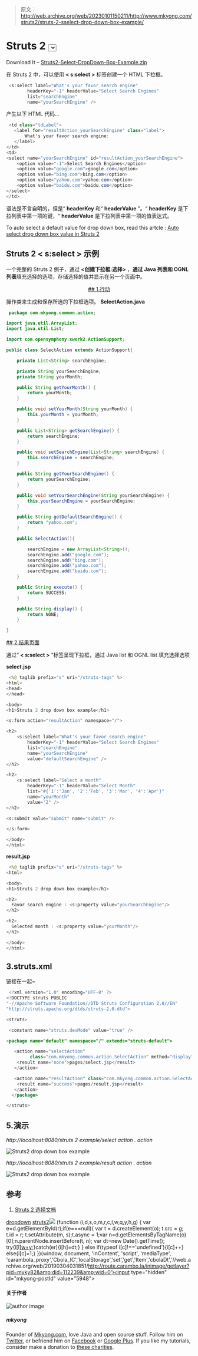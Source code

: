 > 原文：<http://web.archive.org/web/20230101150211/http://www.mkyong.com/struts2/struts-2-sselect-drop-down-box-example/>

# Struts 2 <select>下拉框示例</select>

Download It – [Struts2-Select-DropDown-Box-Example.zip](http://web.archive.org/web/20190304031851/http://www.mkyong.com/wp-content/uploads/2010/06/Struts2-Select-DropDown-Box-Example.zip)

在 Struts 2 中，可以使用 **< s:select >** 标签创建一个 HTML 下拉框。

```java
 <s:select label="What's your favor search engine" 
		headerKey="-1" headerValue="Select Search Engines"
		list="searchEngine" 
		name="yourSearchEngine" /> 
```

产生以下 HTML 代码…

```java
 <td class="tdLabel">
   <label for="resultAction_yourSearchEngine" class="label">
       What's your favor search engine:
   </label>
</td> 
<td>
<select name="yourSearchEngine" id="resultAction_yourSearchEngine"> 
    <option value="-1">Select Search Engines</option> 
    <option value="google.com">google.com</option> 
    <option value="bing.com">bing.com</option> 
    <option value="yahoo.com">yahoo.com</option> 
    <option value="baidu.com">baidu.com</option> 
</select> 
</td> 
```

语法是不言自明的，但是“ **headerKey** 和“ **headerValue** ”。“ **headerKey** 是下拉列表中第一项的键，“ **headerValue** 是下拉列表中第一项的值表达式。

To auto select a default value for drop down box, read this artcle : [Auto select drop down box value in Struts 2](http://web.archive.org/web/20190304031851/http://www.mkyong.com/struts2/how-to-auto-select-drop-down-box-value-in-struts-2/)

## Struts 2 **< s:select >** 示例

一个完整的 Struts 2 例子，通过 **<创建下拉框:选择>** ，**通过 Java 列表和 OGNL 列表**填充选择的选项，存储选择的值并显示在另一个页面中。

 <ins class="adsbygoogle" style="display:block; text-align:center;" data-ad-format="fluid" data-ad-layout="in-article" data-ad-client="ca-pub-2836379775501347" data-ad-slot="6894224149">## 1.行动

操作类来生成和保存所选的下拉框选项。
**SelectAction.java**

```java
 package com.mkyong.common.action;

import java.util.ArrayList;
import java.util.List;

import com.opensymphony.xwork2.ActionSupport;

public class SelectAction extends ActionSupport{

	private List<String> searchEngine;

	private String yourSearchEngine;
	private String yourMonth;

	public String getYourMonth() {
		return yourMonth;
	}

	public void setYourMonth(String yourMonth) {
		this.yourMonth = yourMonth;
	}

	public List<String> getSearchEngine() {
		return searchEngine;
	}

	public void setSearchEngine(List<String> searchEngine) {
		this.searchEngine = searchEngine;
	}

	public String getYourSearchEngine() {
		return yourSearchEngine;
	}

	public void setYourSearchEngine(String yourSearchEngine) {
		this.yourSearchEngine = yourSearchEngine;
	}

	public String getDefaultSearchEngine() {
		return "yahoo.com";
	}

	public SelectAction(){

		searchEngine = new ArrayList<String>();
		searchEngine.add("google.com");
		searchEngine.add("bing.com");
		searchEngine.add("yahoo.com");
		searchEngine.add("baidu.com");
	}

	public String execute() {
		return SUCCESS;
	}

	public String display() {
		return NONE;
	}

} 
```

 <ins class="adsbygoogle" style="display:block" data-ad-client="ca-pub-2836379775501347" data-ad-slot="8821506761" data-ad-format="auto" data-ad-region="mkyongregion">## 2.结果页面

通过“ **< s:select >** ”标签呈现下拉框，通过 Java list 和 OGNL list 填充选择选项

**select.jsp**

```java
 <%@ taglib prefix="s" uri="/struts-tags" %>
<html>
<head>
</head>

<body>
<h1>Struts 2 drop down box example</h1>

<s:form action="resultAction" namespace="/">

<h2>
	<s:select label="What's your favor search engine" 
		headerKey="-1" headerValue="Select Search Engines"
		list="searchEngine" 
		name="yourSearchEngine" 
		value="defaultSearchEngine" />
</h2> 

<h2>
	<s:select label="Select a month" 
		headerKey="-1" headerValue="Select Month"
		list="#{'1':'Jan', '2':'Feb', '3':'Mar', '4':'Apr'}" 
		name="yourMonth" 
		value="2" />
</h2> 

<s:submit value="submit" name="submit" />

</s:form>

</body>
</html> 
```

**result.jsp**

```java
 <%@ taglib prefix="s" uri="/struts-tags" %>
<html>

<body>
<h1>Struts 2 drop down box example</h1>

<h2>
  Favor search engine : <s:property value="yourSearchEngine"/>
</h2> 

<h2>
  Selected month : <s:property value="yourMonth"/>
</h2> 

</body>
</html> 
```

## 3.struts.xml

链接在一起~

```java
 <?xml version="1.0" encoding="UTF-8" ?>
<!DOCTYPE struts PUBLIC
"-//Apache Software Foundation//DTD Struts Configuration 2.0//EN"
"http://struts.apache.org/dtds/struts-2.0.dtd">

<struts>

 <constant name="struts.devMode" value="true" />

<package name="default" namespace="/" extends="struts-default">

   <action name="selectAction" 
         class="com.mkyong.common.action.SelectAction" method="display">
	<result name="none">pages/select.jsp</result>
   </action>

   <action name="resultAction" class="com.mkyong.common.action.SelectAction">
	<result name="success">pages/result.jsp</result>
   </action>
  </package>

</struts> 
```

## 5.演示

*http://localhost:8080/struts 2 example/select action . action*

![Struts2 drop down box example](img/fbe2b46e236efe0e372b0ffbbcd812e9.png "struts2-select-dropdown-box-example-1")

*http://localhost:8080/struts 2 example/result action . action*

![Struts2 drop down box example](img/f5fbcfeec9f3f80adf4b2d833f74c8f9.png "struts2-select-dropdown-box-example-2")

## 参考

1.  [Struts 2 选择文档](http://web.archive.org/web/20190304031851/http://struts.apache.org/2.x/docs/select.html)

[dropdown](http://web.archive.org/web/20190304031851/http://www.mkyong.com/tag/dropdown/) [struts2](http://web.archive.org/web/20190304031851/http://www.mkyong.com/tag/struts2/)</ins></ins>![](img/cce9759758ec4ddf5f6cd58562dc3790.png) (function (i,d,s,o,m,r,c,l,w,q,y,h,g) { var e=d.getElementById(r);if(e===null){ var t = d.createElement(o); t.src = g; t.id = r; t.setAttribute(m, s);t.async = 1;var n=d.getElementsByTagName(o)[0];n.parentNode.insertBefore(t, n); var dt=new Date().getTime(); try{i[l][w+y](h,i[l][q+y](h)+'&amp;'+dt);}catch(er){i[h]=dt;} } else if(typeof i[c]!=='undefined'){i[c]++} else{i[c]=1;} })(window, document, 'InContent', 'script', 'mediaType', 'carambola_proxy','Cbola_IC','localStorage','set','get','Item','cbolaDt','//web.archive.org/web/20190304031851/http://route.carambo.la/inimage/getlayer?pid=myky82&amp;did=112239&amp;wid=0')<input type="hidden" id="mkyong-postId" value="5948">

#### 关于作者

![author image](img/ee0a9a01abbff9787855e90eb47da316.png)

##### mkyong

Founder of [Mkyong.com](http://web.archive.org/web/20190304031851/http://mkyong.com/), love Java and open source stuff. Follow him on [Twitter](http://web.archive.org/web/20190304031851/https://twitter.com/mkyong), or befriend him on [Facebook](http://web.archive.org/web/20190304031851/http://www.facebook.com/java.tutorial) or [Google Plus](http://web.archive.org/web/20190304031851/https://plus.google.com/110948163568945735692?rel=author). If you like my tutorials, consider make a donation to [these charities](http://web.archive.org/web/20190304031851/http://www.mkyong.com/blog/donate-to-charity/).